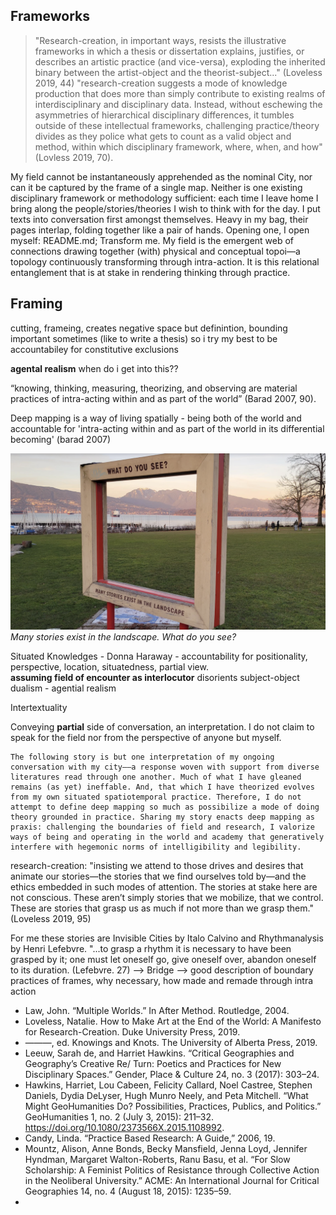 

## Frameworks
>"Research-creation, in important ways, resists the illustrative frameworks in which a thesis or dissertation explains, justifies, or describes an artistic practice (and vice-versa), exploding the inherited binary between the artist-object and the theorist-subject..." (Loveless 2019, 44) 
>"research-creation suggests a mode of knowledge production that does more than simply contribute to existing realms of interdisciplinary and disciplinary data. Instead, without eschewing the asymmetries of hierarchical disciplinary differences, it tumbles outside of these intellectual frameworks, challenging practice/theory divides as they police what gets to count as a valid object and method, within which disciplinary framework, where, when, and how" (Lovless 2019, 70). 

My field cannot be instantaneously apprehended as the nominal City, nor can it be captured by the frame of a single map. Neither is one existing disciplinary framework or methodology sufficient: each time I leave home I bring along the people/stories/theories I wish to think with for the day. I put texts into conversation first amongst themselves. Heavy in my bag, their pages interlap, folding together like a pair of hands. Opening one, I open myself: README.md; Transform me. My field is the emergent web of connections drawing together (with) physical and conceptual topoi––a topology continuously transforming through intra-action. It is this relational entanglement that is at stake in rendering thinking through practice. 

## Framing 
cutting, frameing, creates negative space but definintion, bounding important sometimes (like to write a thesis) so i try my best to be accountabiley for constitutive exclusions 

**agental realism** when do i get into this??

“knowing, thinking, measuring, theorizing, and observing are material practices of intra-acting within and as part of the world” (Barad 2007, 90).

Deep mapping is a way of living spatially - being both of the world and accountable for 'intra-acting within and as part of the world in its differential becoming' (barad  2007)

![many-stories](../media/field/jericho-beach.png)
*Many stories exist in the landscape. What do you see?*


Situated Knowledges - Donna Haraway - accountability for positionality, perspective, location, situatedness, partial view.  
**assuming field of encounter as interlocutor** disorients subject-object dualism - agential realism 

Intertextuality 

Conveying **partial** side of conversation, an interpretation. I do not claim to speak for the field nor from the perspective of anyone but myself.

    The following story is but one interpretation of my ongoing conversation with my city––a response woven with support from diverse literatures read through one another. Much of what I have gleaned remains (as yet) ineffable. And, that which I have theorized evolves from my own situated spatiotemporal practice. Therefore, I do not attempt to define deep mapping so much as possibilize a mode of doing theory grounded in practice. Sharing my story enacts deep mapping as praxis: challenging the boundaries of field and research, I valorize ways of being and operating in the world and academy that generatively interfere with hegemonic norms of intelligibility and legibility. 

 
research-creation: "insisting we attend to those drives and desires that animate our stories—the stories that we find ourselves told by—and the ethics embedded in such modes of attention. The stories at stake here are not conscious. These aren’t simply stories that we mobilize, that we control. These are stories that grasp us as much if not more than we grasp them." (Loveless 2019, 95)

For me these stories are Invisible Cities by Italo Calvino and Rhythmanalysis by Henri Lefebvre. "...to grasp a rhythm it is necessary to have been grasped by it; one must let oneself go, give oneself over, abandon oneself to its duration. (Lefebvre. 27) --> Bridge --> good description of boundary practices of frames, why necessary, how made and remade through intra action 



- Law, John. “Multiple Worlds.” In After Method. Routledge, 2004.
- Loveless, Natalie. How to Make Art at the End of the World: A Manifesto for Research-Creation. Duke University Press, 2019.
- ———, ed. Knowings and Knots. The University of Alberta Press, 2019.
- Leeuw, Sarah de, and Harriet Hawkins. “Critical Geographies and Geography’s Creative Re/ Turn: Poetics and Practices for New Disciplinary Spaces.” Gender, Place & Culture 24, no. 3 (2017): 303–24.
- Hawkins, Harriet, Lou Cabeen, Felicity Callard, Noel Castree, Stephen Daniels, Dydia DeLyser, Hugh Munro Neely, and Peta Mitchell. “What Might GeoHumanities Do? Possibilities, Practices, Publics, and Politics.” GeoHumanities 1, no. 2 (July 3, 2015): 211–32. https://doi.org/10.1080/2373566X.2015.1108992.
- Candy, Linda. “Practice Based Research: A Guide,” 2006, 19.
- Mountz, Alison, Anne Bonds, Becky Mansfield, Jenna Loyd, Jennifer Hyndman, Margaret Walton-Roberts, Ranu Basu, et al. “For Slow Scholarship: A Feminist Politics of Resistance through Collective Action in the Neoliberal University.” ACME: An International Journal for Critical Geographies 14, no. 4 (August 18, 2015): 1235–59.
- 
